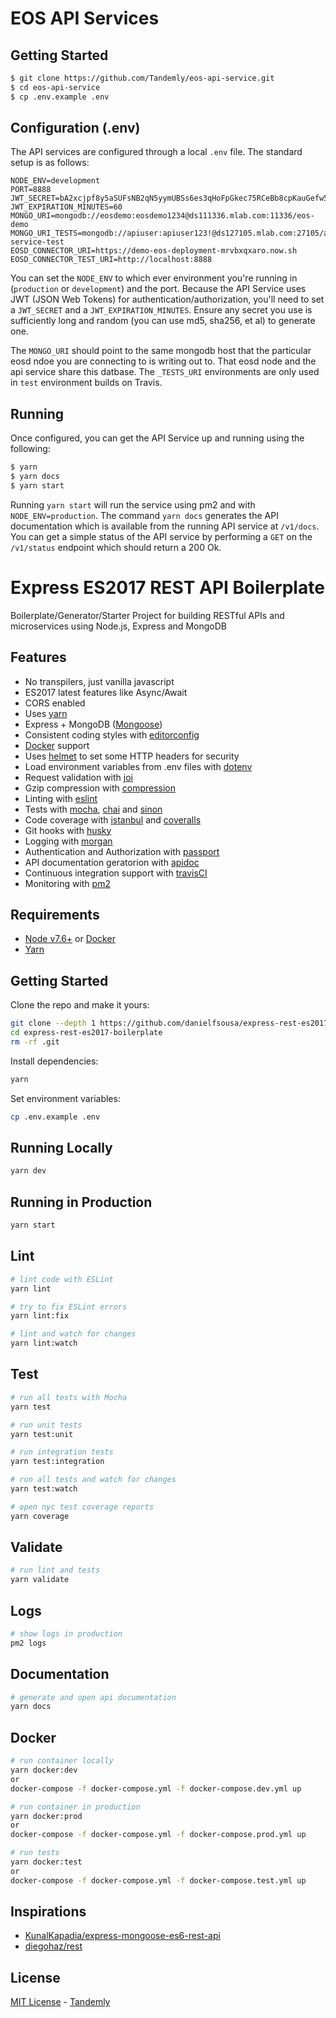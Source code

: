 # EOS API Services

## Getting Started

```bash
$ git clone https://github.com/Tandemly/eos-api-service.git
$ cd eos-api-service
$ cp .env.example .env
```

## Configuration (.env)
The API services are configured through a local `.env` file.  The standard setup is as follows:

```
NODE_ENV=development
PORT=8888
JWT_SECRET=bA2xcjpf8y5aSUFsNB2qN5yymUBSs6es3qHoFpGkec75RCeBb8cpKauGefw5qy4
JWT_EXPIRATION_MINUTES=60
MONGO_URI=mongodb://eosdemo:eosdemo1234@ds111336.mlab.com:11336/eos-demo
MONGO_URI_TESTS=mongodb://apiuser:apiuser123!@ds127105.mlab.com:27105/api-service-test
EOSD_CONNECTOR_URI=https://demo-eos-deployment-mrvbxqxaro.now.sh
EOSD_CONNECTOR_TEST_URI=http://localhost:8888
```

You can set the `NODE_ENV` to which ever environment you're running in (`production` or `development`) and the port. Because the
API Service uses JWT (JSON Web Tokens) for authentication/authorization, you'll need to set a `JWT_SECRET` and a `JWT_EXPIRATION_MINUTES`.
Ensure any secret you use is sufficiently long and random (you can use md5, sha256, et al) to generate one.  

The `MONGO_URI` should point to the same mongodb host that the particular eosd ndoe you are connecting to is writing out to.  That
eosd node and the api service share this datbase.  The `_TESTS_URI` environments are only used in `test` environment builds on Travis.

## Running
Once configured, you can get the API Service up and running using the following:

```bash
$ yarn
$ yarn docs
$ yarn start
```

Running `yarn start` will run the service using pm2 and with `NODE_ENV=production`. The command `yarn docs` generates the API documentation
which is available from the running API service at `/v1/docs`.  You can get a simple status of the API service by performing a `GET` on the 
`/v1/status` endpoint which should return a 200 Ok.



# Express ES2017 REST API Boilerplate

Boilerplate/Generator/Starter Project for building RESTful APIs and microservices using Node.js, Express and MongoDB

## Features

 - No transpilers, just vanilla javascript
 - ES2017 latest features like Async/Await
 - CORS enabled
 - Uses [yarn](https://yarnpkg.com)
 - Express + MongoDB ([Mongoose](http://mongoosejs.com/))
 - Consistent coding styles with [editorconfig](http://editorconfig.org)
 - [Docker](https://www.docker.com/) support
 - Uses [helmet](https://github.com/helmetjs/helmet) to set some HTTP headers for security
 - Load environment variables from .env files with [dotenv](https://github.com/rolodato/dotenv-safe)
 - Request validation with [joi](https://github.com/hapijs/joi)
 - Gzip compression with [compression](https://github.com/expressjs/compression)
 - Linting with [eslint](http://eslint.org)
 - Tests with [mocha](https://mochajs.org), [chai](http://chaijs.com) and [sinon](http://sinonjs.org)
 - Code coverage with [istanbul](https://istanbul.js.org) and [coveralls](https://coveralls.io)
 - Git hooks with [husky](https://github.com/typicode/husky) 
 - Logging with [morgan](https://github.com/expressjs/morgan)
 - Authentication and Authorization with [passport](http://passportjs.org)
 - API documentation geratorion with [apidoc](http://apidocjs.com)
 - Continuous integration support with [travisCI](https://travis-ci.org)
 - Monitoring with [pm2](https://github.com/Unitech/pm2)

## Requirements

 - [Node v7.6+](https://nodejs.org/en/download/current/) or [Docker](https://www.docker.com/)
 - [Yarn](https://yarnpkg.com/en/docs/install)

## Getting Started

Clone the repo and make it yours:

```bash
git clone --depth 1 https://github.com/danielfsousa/express-rest-es2017-boilerplate
cd express-rest-es2017-boilerplate
rm -rf .git
```

Install dependencies:

```bash
yarn
```

Set environment variables:

```bash
cp .env.example .env
```

## Running Locally

```bash
yarn dev
```

## Running in Production

```bash
yarn start
```

## Lint

```bash
# lint code with ESLint
yarn lint

# try to fix ESLint errors
yarn lint:fix

# lint and watch for changes
yarn lint:watch
```

## Test

```bash
# run all tests with Mocha
yarn test

# run unit tests
yarn test:unit

# run integration tests
yarn test:integration

# run all tests and watch for changes
yarn test:watch

# open nyc test coverage reports
yarn coverage
```

## Validate

```bash
# run lint and tests
yarn validate
```

## Logs

```bash
# show logs in production
pm2 logs
```

## Documentation

```bash
# generate and open api documentation
yarn docs
```

## Docker

```bash
# run container locally
yarn docker:dev
or
docker-compose -f docker-compose.yml -f docker-compose.dev.yml up

# run container in production
yarn docker:prod
or
docker-compose -f docker-compose.yml -f docker-compose.prod.yml up

# run tests
yarn docker:test
or
docker-compose -f docker-compose.yml -f docker-compose.test.yml up
```

## Inspirations

 - [KunalKapadia/express-mongoose-es6-rest-api](https://github.com/KunalKapadia/express-mongoose-es6-rest-api)
 - [diegohaz/rest](https://github.com/diegohaz/rest)

## License

[MIT License](README.md) - [Tandemly](https://github.com/Tandemly)
